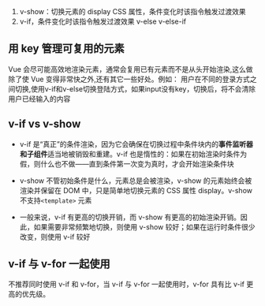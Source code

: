 1. v-show：切换元素的 display CSS 属性，条件变化时该指令触发过渡效果
2. v-if，条件变化时该指令触发过渡效果
  v-else
  v-else-if

## 用 key 管理可复用的元素
Vue 会尽可能高效地渲染元素，通常会复用已有元素而不是从头开始渲染,这么做除了使 Vue 变得非常快之外,还有其它一些好处。例如：
  用户在不同的登录方式之间切换,使用v-if和v-else切换登陆方式，如果input没有key，切换后，将不会清除用户已经输入的内容

## v-if vs v-show
* v-if 是“真正”的条件渲染，因为它会确保在切换过程中条件块内的**事件监听器和子组件**适当地被销毁和重建。v-if 也是惰性的：如果在初始渲染时条件为假，则什么也不做——直到条件第一次变为真时，才会开始渲染条件块

* v-show 不管初始条件是什么，元素总是会被渲染，v-show 的元素始终会被渲染并保留在 DOM 中，只是简单地切换元素的 CSS 属性 display。v-show 不支持`<template>` 元素

* 一般来说，v-if 有更高的切换开销，而 v-show 有更高的初始渲染开销。因此，如果需要非常频繁地切换，则使用 v-show 较好；如果在运行时条件很少改变，则使用 v-if 较好

## v-if 与 v-for 一起使用
不推荐同时使用 v-if 和 v-for，当 v-if 与 v-for 一起使用时，v-for 具有比 v-if 更高的优先级。